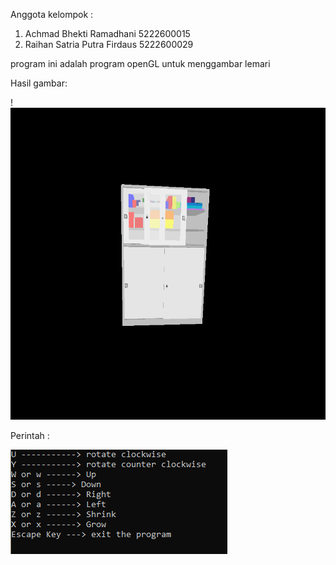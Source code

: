 Anggota kelompok :
1. Achmad Bhekti Ramadhani 5222600015
2. Raihan Satria Putra Firdaus 5222600029

program ini adalah program openGL untuk menggambar lemari 

Hasil gambar:

   !![Hasil gambar](Result.png)
   
Perintah :

   ![Perintah](Command.png)

